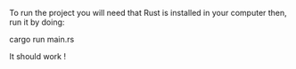 To run the project you will need that Rust is installed in your computer then, run it by doing:

cargo run main.rs

It should work !
